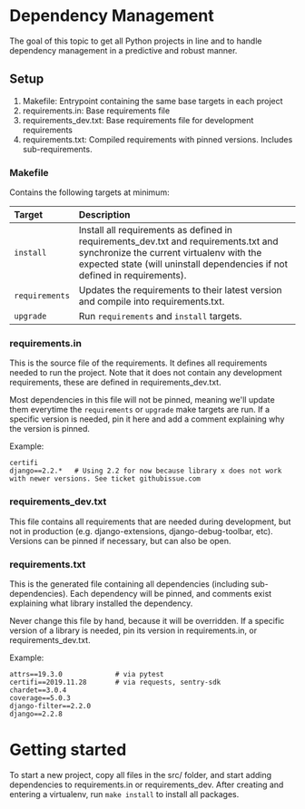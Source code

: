 
# Dependency Management

The goal of this topic to get all Python projects in line and to handle dependency management in a predictive and robust manner.

## Setup

1. Makefile: Entrypoint containing the same base targets in each project
2. requirements.in: Base requirements file
3. requirements_dev.txt: Base requirements file for development requirements
4. requirements.txt: Compiled requirements with pinned versions. Includes sub-requirements.

### Makefile

Contains the following targets at minimum:

| Target            |  Description                             |
|:------------------|:------------------------------------------|
| `install`         | Install all requirements as defined in requirements_dev.txt and requirements.txt and synchronize the current virtualenv with the expected state (will uninstall dependencies if not defined in requirements).|
| `requirements`    | Updates the requirements to their latest version and compile into requirements.txt. |
| `upgrade`         | Run `requirements` and `install` targets. |

### requirements.in

This is the source file of the requirements. It defines all requirements needed to run the project. Note that it does not contain any development requirements, these are defined in requirements_dev.txt.

Most dependencies in this file will not be pinned, meaning we'll update them everytime the `requirements` or `upgrade` make targets are run. If a specific version is needed, pin it here and add a comment explaining why the version is pinned.

Example:
```
certifi
django==2.2.*   # Using 2.2 for now because library x does not work with newer versions. See ticket githubissue.com
```

### requirements_dev.txt

This file contains all requirements that are needed during development, but not in production (e.g. django-extensions, django-debug-toolbar, etc). Versions can be pinned if necessary, but can also be open.

### requirements.txt

This is the generated file containing all dependencies (including sub-dependencies). Each dependency will be pinned, and comments exist explaining what library installed the dependency.

Never change this file by hand, because it will be overridden. If a specific version of a library is needed, pin its version in requirements.in, or requirements_dev.txt.

Example:
```
attrs==19.3.0             # via pytest
certifi==2019.11.28       # via requests, sentry-sdk
chardet==3.0.4
coverage==5.0.3
django-filter==2.2.0
django==2.2.8
```

# Getting started

To start a new project, copy all files in the src/ folder, and start adding dependencies to requirements.in or requirements_dev. After creating and entering a virtualenv, run `make install` to install all packages.